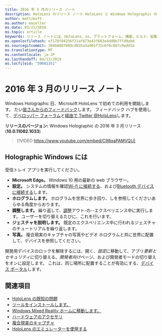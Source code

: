 ```yaml
---
title: 2016 年 3 月のリリース ノート
description: HoloLens のリリース ノート HoloLens と Windows Holographic の起動します。
author: mattzmsft
ms.author: mazeller
ms.date: 03/21/2018
ms.topic: article
keywords: リリース ノートには、HoloLens、os、プラットフォーム、機能、ビルド、起動
ms.openlocfilehash: ef178f84256f21af873e43f663e4dd0b7ffd9ab8
ms.sourcegitcommit: 384b0087899cd835a3a965f75c6f6c607c9edd1b
ms.translationtype: MT
ms.contentlocale: ja-JP
ms.lasthandoff: 04/12/2019
ms.locfileid: "59601351"
---
```

# <a name="release-notes---march-2016"></a>2016 年 3 月のリリース ノート

Windows Holographic 日、Microsoft HoloLens で初めての利用を開始します。 たい[皆さんからのフィードバック](give-us-feedback.md)します。 フィードバック ハブを使用して、[デベロッパー フォーラム](https://forums.hololens.com)と[経由で Twitter @HoloLens](https://twitter.com/hololens)します。

**リリースのバージョン:** Windows Holographic の 2016 年 3 月リリース (**10.0.11082.1033**)

>[!VIDEO https://www.youtube.com/embed/C98qaPAMVQU]

## <a name="whats-in-windows-holographic"></a>Holographic Windows には

受信トレイ アプリを実行してください。
* **Microsoft Edge。** Windows 10 用の最新の web ブラウザー。
* **設定。** システムの情報を確認[Wi-fi に接続する](connecting-to-wi-fi-on-hololens.md)、および[Bluetooth デバイスに接続する](hardware-accessories.md)します。
* **ホログラムします。** ホログラムを世界に歩き回り、しを参照してくださいあらゆる角度からおります。
* **調整します。** 繰り返して、[調整](calibration.md)アウト-の--エクスペリエンス中に実行します。 ユーザーを切り替えるたびに、これを行います。
* **ジェスチャを説明します。** 既定のエクスペリエンス中に行われるジェスチャのチュートリアルを繰り返します。
* **写真。** 複合現実のキャプチャの写真やビデオ ホログラムと共に世界に配置して、デバイスを参照してください。

開発用デバイスのロックを解除するには、開く、*設定*に移動して、アプリ*更新とセキュリティ*に切り替える、*開発者向け*ページ、および開発者モードの切り替えをオンに設定します。 これは、同じ場所に配置することが有効にする、[デバイス ポータル](using-the-windows-device-portal.md)します。

## <a name="see-also"></a>関連項目
* [HoloLens の既知の問題](hololens-known-issues.md)
* [ツールをインストールします。](install-the-tools.md)
* [Windows Mixed Reality ホームに移動します。](navigating-the-windows-mixed-reality-home.md)
* [ハードウェアのアクセサリ](hardware-accessories.md)
* [複合現実のキャプチャ](mixed-reality-capture.md)
* [HoloLens のエミュレーターを使用する](using-the-hololens-emulator.md)
